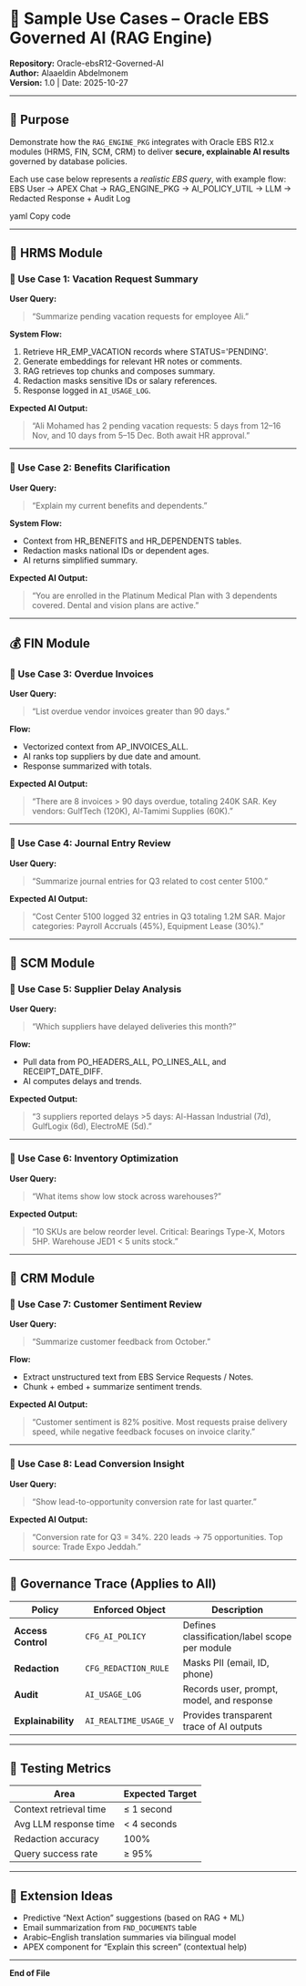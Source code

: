 # 🧩 Sample Use Cases – Oracle EBS Governed AI (RAG Engine)

**Repository:** Oracle-ebsR12-Governed-AI  
**Author:** Alaaeldin Abdelmonem  
**Version:** 1.0 | Date: 2025-10-27  

---

## 🧠 Purpose

Demonstrate how the `RAG_ENGINE_PKG` integrates with Oracle EBS R12.x modules (HRMS, FIN, SCM, CRM) to deliver **secure, explainable AI results** governed by database policies.

Each use case below represents a *realistic EBS query*, with example flow:
EBS User → APEX Chat → RAG_ENGINE_PKG → AI_POLICY_UTIL → LLM → Redacted Response + Audit Log

yaml
Copy code

---

## 👥 HRMS Module

### 🎯 Use Case 1: Vacation Request Summary

**User Query:**  

> “Summarize pending vacation requests for employee Ali.”

**System Flow:**

1. Retrieve HR_EMP_VACATION records where STATUS='PENDING'.  
2. Generate embeddings for relevant HR notes or comments.  
3. RAG retrieves top chunks and composes summary.  
4. Redaction masks sensitive IDs or salary references.  
5. Response logged in `AI_USAGE_LOG`.

**Expected AI Output:**  

> “Ali Mohamed has 2 pending vacation requests: 5 days from 12–16 Nov, and 10 days from 5–15 Dec. Both await HR approval.”

---

### 🎯 Use Case 2: Benefits Clarification

**User Query:**  

> “Explain my current benefits and dependents.”

**System Flow:**  

- Context from HR_BENEFITS and HR_DEPENDENTS tables.  
- Redaction masks national IDs or dependent ages.  
- AI returns simplified summary.

**Expected AI Output:**  

> “You are enrolled in the Platinum Medical Plan with 3 dependents covered. Dental and vision plans are active.”

---

## 💰 FIN Module

### 🎯 Use Case 3: Overdue Invoices

**User Query:**  

> “List overdue vendor invoices greater than 90 days.”

**Flow:**  

- Vectorized context from AP_INVOICES_ALL.  
- AI ranks top suppliers by due date and amount.  
- Response summarized with totals.

**Expected AI Output:**  

> “There are 8 invoices > 90 days overdue, totaling 240K SAR. Key vendors: GulfTech (120K), Al-Tamimi Supplies (60K).”

---

### 🎯 Use Case 4: Journal Entry Review

**User Query:**  

> “Summarize journal entries for Q3 related to cost center 5100.”

**Expected AI Output:**  

> “Cost Center 5100 logged 32 entries in Q3 totaling 1.2M SAR. Major categories: Payroll Accruals (45%), Equipment Lease (30%).”

---

## 🚚 SCM Module

### 🎯 Use Case 5: Supplier Delay Analysis

**User Query:**  

> “Which suppliers have delayed deliveries this month?”

**Flow:**  

- Pull data from PO_HEADERS_ALL, PO_LINES_ALL, and RECEIPT_DATE_DIFF.  
- AI computes delays and trends.

**Expected Output:**  

> “3 suppliers reported delays >5 days: Al-Hassan Industrial (7d), GulfLogix (6d), ElectroME (5d).”

---

### 🎯 Use Case 6: Inventory Optimization

**User Query:**  

> “What items show low stock across warehouses?”

**Expected Output:**  

> “10 SKUs are below reorder level. Critical: Bearings Type-X, Motors 5HP. Warehouse JED1 < 5 units stock.”

---

## 🤝 CRM Module

### 🎯 Use Case 7: Customer Sentiment Review

**User Query:**  

> “Summarize customer feedback from October.”

**Flow:**  

- Extract unstructured text from EBS Service Requests / Notes.  
- Chunk + embed + summarize sentiment trends.

**Expected AI Output:**  

> “Customer sentiment is 82% positive. Most requests praise delivery speed, while negative feedback focuses on invoice clarity.”

---

### 🎯 Use Case 8: Lead Conversion Insight

**User Query:**  

> “Show lead-to-opportunity conversion rate for last quarter.”

**Expected AI Output:**  

> “Conversion rate for Q3 = 34%. 220 leads → 75 opportunities. Top source: Trade Expo Jeddah.”

---

## 🧾 Governance Trace (Applies to All)

| Policy             | Enforced Object       | Description                                   |
| ------------------ | --------------------- | --------------------------------------------- |
| **Access Control** | `CFG_AI_POLICY`       | Defines classification/label scope per module |
| **Redaction**      | `CFG_REDACTION_RULE`  | Masks PII (email, ID, phone)                  |
| **Audit**          | `AI_USAGE_LOG`        | Records user, prompt, model, and response     |
| **Explainability** | `AI_REALTIME_USAGE_V` | Provides transparent trace of AI outputs      |

---

## 🧮 Testing Metrics

| Area                   | Expected Target |
| ---------------------- | --------------- |
| Context retrieval time | ≤ 1 second      |
| Avg LLM response time  | < 4 seconds     |
| Redaction accuracy     | 100%            |
| Query success rate     | ≥ 95%           |

---

## 🧱 Extension Ideas

- Predictive “Next Action” suggestions (based on RAG + ML)  
- Email summarization from `FND_DOCUMENTS` table  
- Arabic–English translation summaries via bilingual model  
- APEX component for “Explain this screen” (contextual help)  

---

**End of File**
